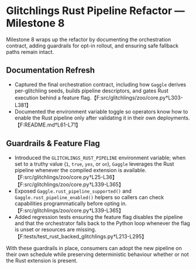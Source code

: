 # Glitchlings Rust Pipeline Refactor — Milestone 8

Milestone 8 wraps up the refactor by documenting the orchestration
contract, adding guardrails for opt-in rollout, and ensuring safe
fallback paths remain intact.

## Documentation Refresh
- Captured the final orchestration contract, including how `Gaggle`
  derives per-glitchling seeds, builds pipeline descriptors, and gates
  Rust execution behind a feature flag.【F:src/glitchlings/zoo/core.py†L303-L381】
- Documented the environment variable toggle so operators know how to
  enable the Rust pipeline only after validating it in their own
  deployments.【F:README.md†L61-L71】

## Guardrails & Feature Flag
- Introduced the `GLITCHLINGS_RUST_PIPELINE` environment variable; when
  set to a truthy value (`1`, `true`, `yes`, or `on`), `Gaggle`
  leverages the Rust pipeline whenever the compiled extension is
  available.【F:src/glitchlings/zoo/core.py†L25-L36】【F:src/glitchlings/zoo/core.py†L339-L365】
- Exposed `Gaggle.rust_pipeline_supported()` and
  `Gaggle.rust_pipeline_enabled()` helpers so callers can check
  capabilities programmatically before opting in.【F:src/glitchlings/zoo/core.py†L339-L365】
- Added regression tests ensuring the feature flag disables the pipeline
  and that the orchestrator falls back to the Python loop whenever the
  flag is unset or resources are missing.【F:tests/test_rust_backed_glitchlings.py†L213-L295】

With these guardrails in place, consumers can adopt the new pipeline on
their own schedule while preserving deterministic behaviour whether or
not the Rust extension is present.
